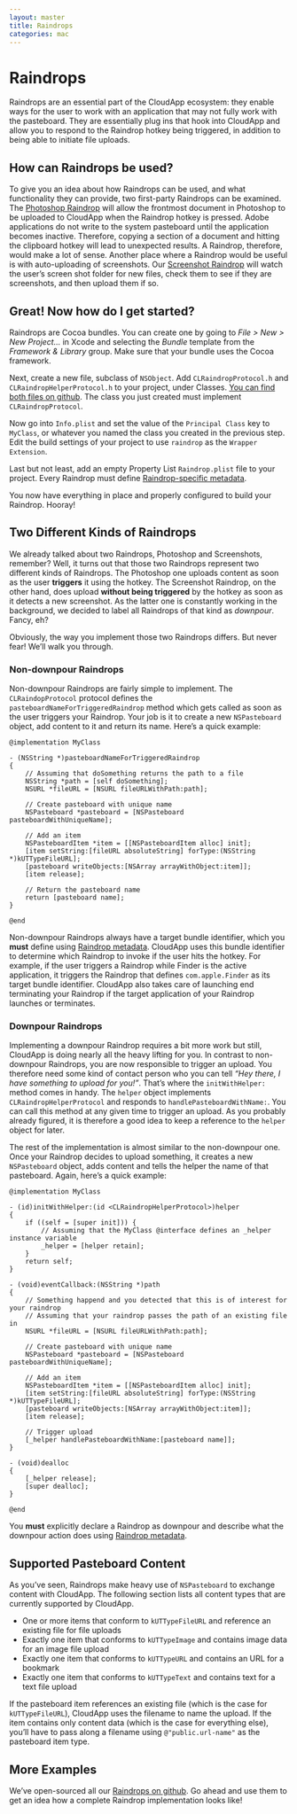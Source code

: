 ```yaml
---
layout: master
title: Raindrops
categories: mac 
---
```


# Raindrops

Raindrops are an essential part of the CloudApp ecosystem: they enable ways for
the user to work with an application that may not fully work with the
pasteboard. They are essentially plug ins that hook into CloudApp and allow
you to respond to the Raindrop hotkey being triggered, in addition to being
able to initiate file uploads.

## How can Raindrops be used?

To give you an idea about how Raindrops can be used, and what functionality
they can provide, two first-party Raindrops can be examined. The
[Photoshop Raindrop](https://github.com/cloudapp/raindrops/tree/master/Photoshop)
will allow the frontmost document in Photoshop to be uploaded to CloudApp when the
Raindrop hotkey is pressed. Adobe applications do not write to the system pasteboard
until the application becomes inactive. Therefore, copying a section of a document and
hitting the clipboard hotkey will lead to unexpected results. A Raindrop, therefore,
would make a lot of sense. Another place where a Raindrop would be useful is with
auto-uploading of screenshots. Our
[Screenshot Raindrop](https://github.com/cloudapp/raindrops/tree/master/Screenshots) will
watch the user’s screen shot folder for new files, check them to see if they are
screenshots, and then upload them if so.

## Great! Now how do I get started?

Raindrops are Cocoa bundles. You can create one by going to *File > New > New
Project…* in Xcode and selecting the *Bundle* template from the *Framework & Library*
group. Make sure that your bundle uses the Cocoa framework.

Next, create a new file, subclass of `NSObject`. Add `CLRaindropProtocol.h` and
`CLRaindropHelperProtocol.h` to your project, under Classes. [You can find both files
on github](https://github.com/cloudapp/raindrops). The class you just created must
implement `CLRaindropProtocol`.

Now go into `Info.plist` and set the value of the `Principal Class` key to
`MyClass`, or whatever you named the class you created in the previous step. Edit the
build settings of your project to use `raindrop` as the `Wrapper Extension`.

Last but not least, add an empty Property List `Raindrop.plist` file to your project. Every
Raindrop must define [Raindrop-specific metadata](/raindrops-metadata/).

You now have everything in place and properly configured to build your Raindrop. Hooray!

## Two Different Kinds of Raindrops

We already talked about two Raindrops, Photoshop and Screenshots, remember? Well, it turns out
that those two Raindrops represent two different kinds of Raindrops. The Photoshop one uploads
content as soon as the user **triggers** it using the hotkey. The Screenshot Raindrop, on the other
hand, does upload **without being triggered** by the hotkey as soon as it detects a new screenshot.
As the latter one is constantly working in the background, we decided to label all Raindrops of
that kind as *downpour*. Fancy, eh?

Obviously, the way you implement those two Raindrops differs. But never fear! We’ll walk you through.

### Non-downpour Raindrops

Non-downpour Raindrops are fairly simple to implement. The `CLRaindopProtocol` protocol defines the
`pasteboardNameForTriggeredRaindrop` method which gets called as soon as the user
triggers your Raindrop. Your job is it to create a new `NSPasteboard` object, add content to it
and return its name. Here’s a quick example:

    @implementation MyClass
    
    - (NSString *)pasteboardNameForTriggeredRaindrop
    {
        // Assuming that doSomething returns the path to a file
        NSString *path = [self doSomething];
        NSURL *fileURL = [NSURL fileURLWithPath:path];
        
        // Create pasteboard with unique name
        NSPasteboard *pasteboard = [NSPasteboard pasteboardWithUniqueName];
        
        // Add an item
        NSPasteboardItem *item = [[NSPasteboardItem alloc] init];
        [item setString:[fileURL absoluteString] forType:(NSString *)kUTTypeFileURL];
        [pasteboard writeObjects:[NSArray arrayWithObject:item]];
        [item release];
        
        // Return the pasteboard name
        return [pasteboard name];
    }
    
    @end

Non-downpour Raindrops always have a target bundle identifier, which you **must** define using
[Raindrop metadata](/raindrops-metadata). CloudApp uses this bundle identifier to determine which
Raindrop to invoke if the user hits the hotkey. For example, if the user triggers a Raindrop
while Finder is the active application, it triggers the Raindrop that defines `com.apple.Finder`
as its target bundle identifier. CloudApp also takes care of launching end terminating your
Raindrop if the target application of your Raindrop launches or terminates.

### Downpour Raindrops

Implementing a downpour Raindrop requires a bit more work but still, CloudApp is doing nearly
all the heavy lifting for you. In contrast to non-downpour Raindrops, you are now responsible to
trigger an upload. You therefore need some kind of contact person who you can tell *“Hey there, I
have something to upload for you!”*. That’s where the `initWithHelper:` method comes in handy. The
`helper` object implements `CLRaindropHelperProtocol` and responds to `handlePasteboardWithName:`.
You can call this method at any given time to trigger an upload. As you probably already figured, it is
therefore a good idea to keep a reference to the `helper` object for later.

The rest of the implementation is almost similar to the non-downpour one. Once your Raindrop decides
to upload something, it creates a new `NSPasteboard` object, adds content and tells the helper the name
of that pasteboard. Again, here’s a quick example:

    @implementation MyClass
    
    - (id)initWithHelper:(id <CLRaindropHelperProtocol>)helper
    {
        if ((self = [super init])) {
            // Assuming that the MyClass @interface defines an _helper instance variable
            _helper = [helper retain];
        }
        return self;
    }
    
    - (void)eventCallback:(NSString *)path
    {
        // Something happend and you detected that this is of interest for your raindrop
        // Assuming that your raindrop passes the path of an existing file in
        NSURL *fileURL = [NSURL fileURLWithPath:path];
        
        // Create pasteboard with unique name
        NSPasteboard *pasteboard = [NSPasteboard pasteboardWithUniqueName];
        
        // Add an item
        NSPasteboardItem *item = [[NSPasteboardItem alloc] init];
        [item setString:[fileURL absoluteString] forType:(NSString *)kUTTypeFileURL];
        [pasteboard writeObjects:[NSArray arrayWithObject:item]];
        [item release];
        
        // Trigger upload
        [_helper handlePasteboardWithName:[pasteboard name]];
    }
    
    - (void)dealloc
    {
        [_helper release];
        [super dealloc];
    }
    
    @end

You **must** explicitly declare a Raindrop as downpour and describe what the downpour action
does using [Raindrop metadata](/raindrops-metadata).

## Supported Pasteboard Content

As you’ve seen, Raindrops make heavy use of `NSPasteboard` to exchange content with CloudApp. The following
section lists all content types that are currently supported by CloudApp.

- One or more items that conform to `kUTTypeFileURL` and reference an existing file for file uploads
- Exactly one item that conforms to `kUTTypeImage` and contains image data for an image file upload
- Exactly one item that conforms to `kUTTypeURL` and contains an URL for a bookmark
- Exactly one item that conforms to `kUTTypeText` and contains text for a text file upload

If the pasteboard item references an existing file (which is the case for `kUTTypeFileURL`), CloudApp uses
the filename to name the upload. If the item contains only content data (which is the case for everything
else), you’ll have to pass along a filename using `@"public.url-name"` as the pasteboard item type.
 
## More Examples

We’ve open-sourced all our [Raindrops on github](https://github.com/cloudapp/raindrops). Go ahead and
use them to get an idea how a complete Raindrop implementation looks like!
